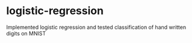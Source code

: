 # logistic-regression
Implemented logistic regression and tested classification of hand written digits on MNIST
